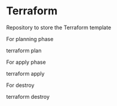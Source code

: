 # Terraform
Repository to store the Terraform template 


For planning phase

terraform plan

For apply phase

terraform apply

For destroy

terraform destroy
